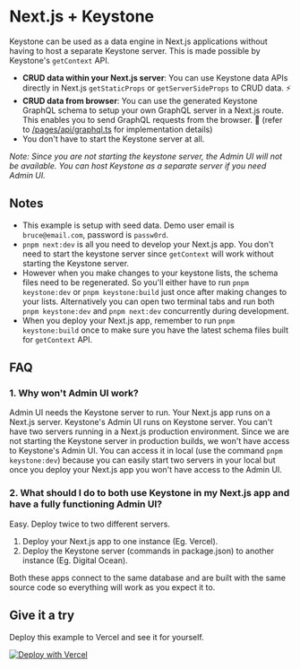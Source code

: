 # Next.js + Keystone

Keystone can be used as a data engine in Next.js applications without having to host a separate Keystone server.
This is made possible by Keystone's `getContext` API.

- **CRUD data within your Next.js server**: You can use Keystone data APIs directly in Next.js `getStaticProps` or `getServerSideProps` to CRUD data. ⚡️
- **CRUD data from browser**: You can use the generated Keystone GraphQL schema to setup your own GraphQL server in a Next.js route. This enables you to send GraphQL requests from the browser. 🤯 (refer to [/pages/api/graphql.ts](/pages/api/graphql.ts) for implementation details)
- You don't have to start the Keystone server at all.

_Note: Since you are not starting the keystone server, the Admin UI will not be available. You can host Keystone as a separate server if you need Admin UI._

## Notes

- This example is setup with seed data. Demo user email is `bruce@email.com`, password is `passw0rd`.
- `pnpm next:dev` is all you need to develop your Next.js app. You don't need to start the keystone server since `getContext` will work without starting the Keystone server.
- However when you make changes to your keystone lists, the schema files need to be regenerated. So you'll either have to run `pnpm keystone:dev` or `pnpm keystone:build` just once after making changes to your lists. Alternatively you can open two terminal tabs and run both `pnpm keystone:dev` and `pnpm next:dev` concurrently during development.
- When you deploy your Next.js app, remember to run `pnpm keystone:build` once to make sure you have the latest schema files built for `getContext` API.

## FAQ

### 1. Why won't Admin UI work?

Admin UI needs the Keystone server to run. Your Next.js app runs on a Next.js server. Keystone's Admin UI runs on Keystone server. You can't have two servers running in a Next.js production environment. Since we are not starting the Keystone server in production builds, we won't have access to Keystone's Admin UI. You can access it in local (use the command `pnpm keystone:dev`) because you can easily start two servers in your local but once you deploy your Next.js app you won't have access to the Admin UI.

### 2. What should I do to both use Keystone in my Next.js app and have a fully functioning Admin UI?

Easy. Deploy twice to two different servers.

1. Deploy your Next.js app to one instance (Eg. Vercel).
2. Deploy the Keystone server (commands in package.json) to another instance (Eg. Digital Ocean).

Both these apps connect to the same database and are built with the same source code so everything will work as you expect it to.

## Give it a try

Deploy this example to Vercel and see it for yourself.

[![Deploy with Vercel](https://vercel.com/button)](https://vercel.com/new/clone?repository-url=https%3A%2F%2Fgithub.com%2Fkeystonejs%2Fkeystone%2Ftree%2Fmain%2Fexamples%2Fnextjs-keystone-app-directory)
